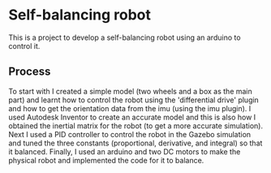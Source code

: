 # Self-balancing robot
This is a project to develop a self-balancing robot using an arduino to control it.

## Process
To start with I created a simple model (two wheels and a box as the main part) and learnt how to control the robot using the 'differential drive' plugin and how to get the orientation data from the imu (using the imu plugin). I used Autodesk Inventor to create an accurate model and this is also how I obtained the inertial matrix for the robot (to get a more accurate simulation). Next I used a PID controller to control the robot in the Gazebo simulation and tuned the three constants (proportional, derivative, and integral) so that it balanced. Finally, I used an arduino and two DC motors to make the physical robot and implemented the code for it to balance.
